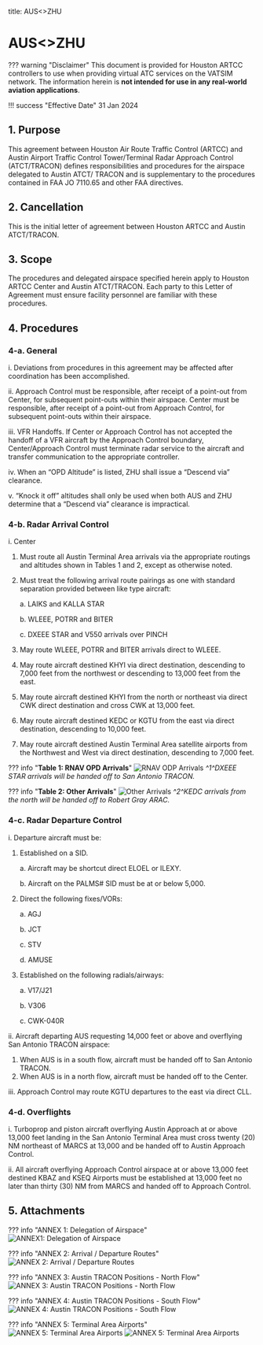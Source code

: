 title: AUS<>ZHU
# AUS<>ZHU
??? warning "Disclaimer"
    This document is provided for Houston ARTCC controllers to use when providing virtual ATC services on the VATSIM network. The information herein is **not intended for use in any real-world aviation applications**.

!!! success "Effective Date"
    31 Jan 2024

## 1. Purpose
This agreement between Houston Air Route Traffic Control (ARTCC) and Austin Airport Traffic Control Tower/Terminal Radar Approach Control (ATCT/TRACON) defines responsibilities and procedures for the airspace delegated to Austin ATCT/ TRACON and is supplementary to the procedures contained in FAA JO 7110.65 and other FAA directives.
## 2. Cancellation
This is the initial letter of agreement between Houston ARTCC and Austin ATCT/TRACON.
## 3. Scope
The procedures and delegated airspace specified herein apply to Houston ARTCC Center and Austin ATCT/TRACON. Each party to this Letter of Agreement must ensure facility
personnel are familiar with these procedures.
## 4. Procedures
### 4-a. General

i. Deviations from procedures in this agreement may be affected after coordination has been accomplished.

ii. Approach Control must be responsible, after receipt of a point-out from Center, for subsequent point-outs within their airspace. Center must be responsible, after receipt of a point-out from Approach Control, for subsequent point-outs within their airspace.

iii. VFR Handoffs. If Center or Approach Control has not accepted the handoff of a VFR aircraft by the Approach Control boundary, Center/Approach Control must terminate radar service to the aircraft and transfer communication to the appropriate controller.

iv. When an “OPD Altitude” is listed, ZHU shall issue a “Descend via” clearance.

v. “Knock it off” altitudes shall only be used when both AUS and ZHU determine that a “Descend via” clearance is impractical.

### 4-b. Radar Arrival Control
i. Center

1. Must route all Austin Terminal Area arrivals via the appropriate routings and altitudes shown in Tables 1 and 2, except as otherwise noted.
2. Must treat the following arrival route pairings as one with standard separation provided between like type aircraft:
    
    a. LAIKS and KALLA STAR
    
    b. WLEEE, POTRR and BITER
    
    c. DXEEE STAR and V550 arrivals over PINCH

3. May route WLEEE, POTRR and BITER arrivals direct to WLEEE.
4. May route aircraft destined KHYI via direct destination, descending to 7,000 feet from the northwest or descending to 13,000 feet from the east.
5. May route aircraft destined KHYI from the north or northeast via direct CWK direct destination and cross CWK at 13,000 feet.
6. May route aircraft destined KEDC or KGTU from the east via direct destination, descending to 10,000 feet.
7. May route aircraft destined Austin Terminal Area satellite airports from the Northwest and West via direct destination, descending to 7,000 feet.

??? info "**Table 1: RNAV OPD Arrivals**"
    ![RNAV ODP Arrivals](../assets/aus-zhu-table1.png)
    *^1^DXEEE STAR arrivals will be handed off to San Antonio TRACON.*

??? info "**Table 2: Other Arrivals**"
    ![Other Arrivals](../assets/aus-zhu-table2.png)
    *^2^KEDC arrivals from the north will be handed off to Robert Gray ARAC.*

### 4-c. Radar Departure Control

i. Departure aircraft must be:

1. Established on a SID.

    a. Aircraft may be shortcut direct ELOEL or ILEXY.
    
    b. Aircraft on the PALMS# SID must be at or below 5,000.

2. Direct the following fixes/VORs:

    a. AGJ
 
    b. JCT
 
    c. STV
 
    d. AMUSE

3. Established on the following radials/airways:

    a. V17/J21
 
    b. V306
 
    c. CWK-040R

ii. Aircraft departing AUS requesting 14,000 feet or above and overflying San Antonio TRACON airspace:

1. When AUS is in a south flow, aircraft must be handed off to San Antonio TRACON.
2. When AUS is in a north flow, aircraft must be handed off to the Center.

iii. Approach Control may route KGTU departures to the east via direct CLL.

### 4-d. Overflights
i. Turboprop and piston aircraft overflying Austin Approach at or above 13,000 feet landing in the San Antonio Terminal Area must cross twenty (20) NM northeast of MARCS at 13,000 and be handed off to Austin Approach Control.

ii. All aircraft overflying Approach Control airspace at or above 13,000 feet destined KBAZ and KSEQ Airports must be established at 13,000 feet no later than thirty (30) NM from MARCS and handed off to Approach Control.

## 5. Attachments
??? info "ANNEX 1: Delegation of Airspace"
    ![ANNEX1: Delegation of Airspace](../assets/aus-zhu-annex1.png)

??? info "ANNEX 2: Arrival / Departure Routes"
    ![ANNEX 2: Arrival / Departure Routes](../assets/aus-zhu-annex2.png)

??? info "ANNEX 3: Austin TRACON Positions - North Flow"
    ![ANNEX 3: Austin TRACON Positions - North Flow](../assets/aus-zhu-annex3.png)

??? info "ANNEX 4: Austin TRACON Positions - South Flow"
    ![ANNEX 4: Austin TRACON Positions - South Flow](../assets/aus-zhu-annex4.png)

??? info "ANNEX 5: Terminal Area Airports"
    ![ANNEX 5: Terminal Area Airports](../assets/aus-zhu-annex5-1.png)
    ![ANNEX 5: Terminal Area Airports](../assets/aus-zhu-annex5-2.png)